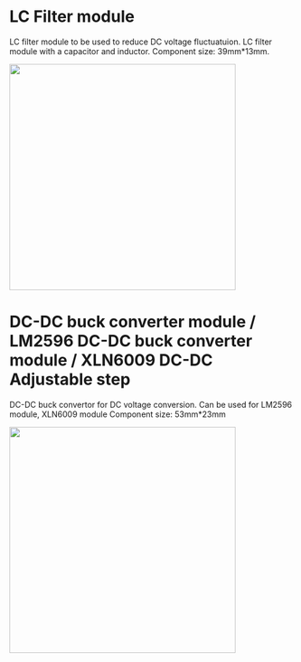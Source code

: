 # LC Filter module
LC filter module to be used to reduce DC voltage fluctuatuion. 
LC filter module with a capacitor and inductor. 
Component size: 39mm*13mm.

<img src="https://alexnld.com/wp-content/uploads/2016/02/486a6535-bc4a-5d52-c4d3-a2e547691d15-500x500.jpg" width="400"
         height="400">

# DC-DC buck converter module / LM2596 DC-DC buck converter module / XLN6009 DC-DC Adjustable step
DC-DC buck convertor for DC voltage conversion.
Can be used for LM2596 module, XLN6009 module
Component size: 53mm*23mm

<img src="https://cdn-media.itead.cc/media/catalog/product/cache/1/image/9df78eab33525d08d6e5fb8d27136e95/i/m/im130731002_8.jpg" width="400"
         height="400">
